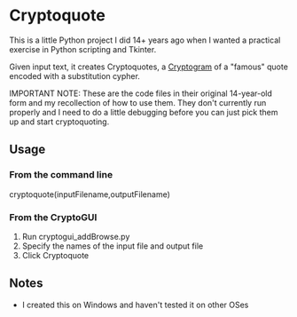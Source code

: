 # Cryptoquote

This is a little Python project I did 14+ years ago when I wanted a practical exercise in Python scripting and Tkinter.

Given input text, it creates Cryptoquotes, a [Cryptogram](https://en.wikipedia.org/wiki/Cryptogram) of a "famous" quote encoded with a substitution cypher.

IMPORTANT NOTE: These are the code files in their original 14-year-old form and my recollection of how to use them. They don't currently run properly and I need to do a little debugging before you can just pick them up and start cryptoquoting.

## Usage

### From the command line

cryptoquote(inputFilename,outputFilename)

### From the CryptoGUI

1. Run cryptogui_addBrowse.py
2. Specify the names of the input file and output file
3. Click Cryptoquote

## Notes

* I created this on Windows and haven't tested it on other OSes
